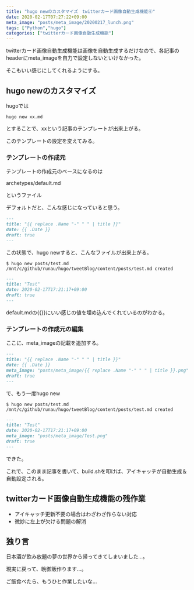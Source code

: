 ```yaml
---
title: "hugo newのカスタマイズ　twitterカード画像自動生成機能⑥"
date: 2020-02-17T07:27:22+09:00
meta_image: "posts/meta_image/20200217_lunch.png"
tags: ["Python","hugo"]
categories: ["twitterカード画像自動生成機能"]
---
```


twitterカード画像自動生成機能は画像を自動生成するだけなので、各記事のheaderにmeta_imageを自力で設定しないといけなかった。

そこもいい感じにしてくれるようにする。

## hugo newのカスタマイズ

hugoでは

```
hugo new xx.md
```

とすることで、xxという記事のテンプレートが出来上がる。

このテンプレートの設定を変えてみる。

### テンプレートの作成元

テンプレートの作成元のベースになるのは

archetypes/default.md

というファイル

デフォルトだと、こんな感じになっていると思う。

```md:archetypes/default.md
---
title: "{{ replace .Name "-" " " | title }}"
date: {{ .Date }}
draft: true
---
```

この状態で、hugo newすると、こんなファイルが出来上がる。

```
$ hugo new posts/test.md
/mnt/c/github/runau/hugo/tweetBlog/content/posts/test.md created
```

```content/posts/test.md
---
title: "Test"
date: 2020-02-17T17:21:17+09:00
draft: true
---
```

default.mdの{{}}にいい感じの値を埋め込んでくれているのがわかる。

### テンプレートの作成元の編集
 
ここに、meta_imageの記載を追加する。

```md:archetypes/default.md
---
title: "{{ replace .Name "-" " " | title }}"
date: {{ .Date }}
meta_image: "posts/meta_image/{{ replace .Name "-" " " | title }}.png"
draft: true
---
```

で、もう一度hugo new


```
$ hugo new posts/test.md
/mnt/c/github/runau/hugo/tweetBlog/content/posts/test.md created
```

```content/posts/test.md
---
title: "Test"
date: 2020-02-17T17:21:17+09:00
meta_image: "posts/meta_image/Test.png"
draft: true
---
```

できた。

これで、このまま記事を書いて、build.shを叩けば、アイキャッチが自動生成＆自動設定される。

## twitterカード画像自動生成機能の残作業

* アイキャッチ更新不要の場合はわざわざ作らない対応
* 微妙に左上が欠ける問題の解消

## 独り言

日本酒が飲み放題の夢の世界から帰ってきてしまいました…。

現実に戻って、晩御飯作ります…。

ご飯食べたら、もうひと作業したいな…
